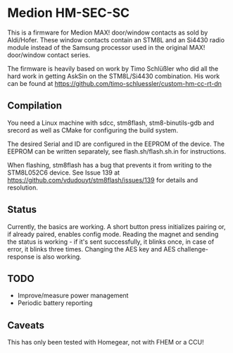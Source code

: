 # Medion HM-SEC-SC

This is a firmware for Medion MAX! door/window contacts as sold by Aldi/Hofer.
These window contacts contain an STM8L and an Si4430 radio module instead of 
the Samsung processor used in the original MAX! door/window contact series.

The firmware is heavily based on work by Timo Schlüßler who did all the hard
work in getting AskSin on the STM8L/Si4430 combination. His work can be found
at https://github.com/timo-schluessler/custom-hm-cc-rt-dn

## Compilation

You need a Linux machine with sdcc, stm8flash, stm8-binutils-gdb and srecord as
well as CMake for configuring the build system.

The desired Serial and ID are configured in the EEPROM of the device. The EEPROM
can be written separately, see flash.sh/flash.sh.in for instructions.

When flashing, stm8flash has a bug that prevents it from writing to the STM8L052C6
device. See Issue 139 at https://github.com/vdudouyt/stm8flash/issues/139 for
details and resolution.

## Status

Currently, the basics are working. A short button press initializes pairing
or, if already paired, enables config mode. Reading the magnet and sending
the status is working - if it's sent successfully, it blinks once, in case
of error, it blinks three times. 
Changing the AES key and AES challenge-response is also working.

## TODO

  - Improve/measure power management
  - Periodic battery reporting

## Caveats

This has only been tested with Homegear, not with FHEM or a CCU!
